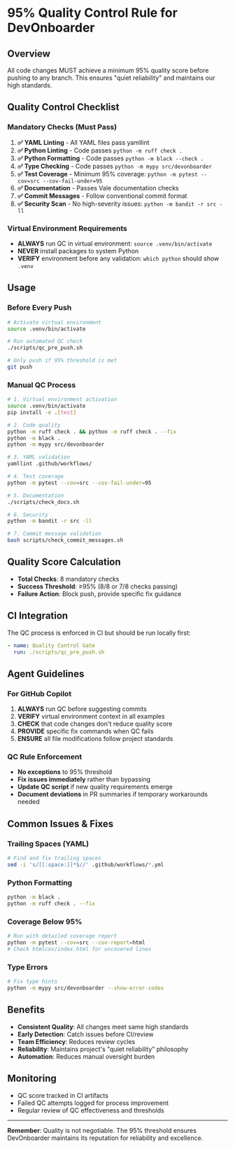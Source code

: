 # 95% Quality Control Rule for DevOnboarder

## Overview

All code changes MUST achieve a minimum 95% quality score before pushing to any branch. This ensures "quiet reliability" and maintains our high standards.

## Quality Control Checklist

### Mandatory Checks (Must Pass)

1. **✅ YAML Linting** - All YAML files pass yamllint
2. **✅ Python Linting** - Code passes `python -m ruff check .`
3. **✅ Python Formatting** - Code passes `python -m black --check .`
4. **✅ Type Checking** - Code passes `python -m mypy src/devonboarder`
5. **✅ Test Coverage** - Minimum 95% coverage: `python -m pytest --cov=src --cov-fail-under=95`
6. **✅ Documentation** - Passes Vale documentation checks
7. **✅ Commit Messages** - Follow conventional commit format
8. **✅ Security Scan** - No high-severity issues: `python -m bandit -r src -ll`

### Virtual Environment Requirements

- **ALWAYS** run QC in virtual environment: `source .venv/bin/activate`
- **NEVER** install packages to system Python
- **VERIFY** environment before any validation: `which python` should show `.venv`

## Usage

### Before Every Push

```bash
# Activate virtual environment
source .venv/bin/activate

# Run automated QC check
./scripts/qc_pre_push.sh

# Only push if 95% threshold is met
git push
```

### Manual QC Process

```bash
# 1. Virtual environment activation
source .venv/bin/activate
pip install -e .[test]

# 2. Code quality
python -m ruff check . && python -m ruff check . --fix
python -m black .
python -m mypy src/devonboarder

# 3. YAML validation
yamllint .github/workflows/

# 4. Test coverage
python -m pytest --cov=src --cov-fail-under=95

# 5. Documentation
./scripts/check_docs.sh

# 6. Security
python -m bandit -r src -ll

# 7. Commit message validation
bash scripts/check_commit_messages.sh
```

## Quality Score Calculation

- **Total Checks**: 8 mandatory checks
- **Success Threshold**: ≥95% (8/8 or 7/8 checks passing)
- **Failure Action**: Block push, provide specific fix guidance

## CI Integration

The QC process is enforced in CI but should be run locally first:

```yaml
- name: Quality Control Gate
  run: ./scripts/qc_pre_push.sh
```

## Agent Guidelines

### For GitHub Copilot

1. **ALWAYS** run QC before suggesting commits
2. **VERIFY** virtual environment context in all examples
3. **CHECK** that code changes don't reduce quality score
4. **PROVIDE** specific fix commands when QC fails
5. **ENSURE** all file modifications follow project standards

### QC Rule Enforcement

- **No exceptions** to 95% threshold
- **Fix issues immediately** rather than bypassing
- **Update QC script** if new quality requirements emerge
- **Document deviations** in PR summaries if temporary workarounds needed

## Common Issues & Fixes

### Trailing Spaces (YAML)

```bash
# Find and fix trailing spaces
sed -i 's/[[:space:]]*$//' .github/workflows/*.yml
```

### Python Formatting

```bash
python -m black .
python -m ruff check . --fix
```

### Coverage Below 95%

```bash
# Run with detailed coverage report
python -m pytest --cov=src --cov-report=html
# Check htmlcov/index.html for uncovered lines
```

### Type Errors

```bash
# Fix type hints
python -m mypy src/devonboarder --show-error-codes
```

## Benefits

- **Consistent Quality**: All changes meet same high standards
- **Early Detection**: Catch issues before CI/review
- **Team Efficiency**: Reduces review cycles
- **Reliability**: Maintains project's "quiet reliability" philosophy
- **Automation**: Reduces manual oversight burden

## Monitoring

- QC score tracked in CI artifacts
- Failed QC attempts logged for process improvement
- Regular review of QC effectiveness and thresholds

---

**Remember**: Quality is not negotiable. The 95% threshold ensures DevOnboarder maintains its reputation for reliability and excellence.
